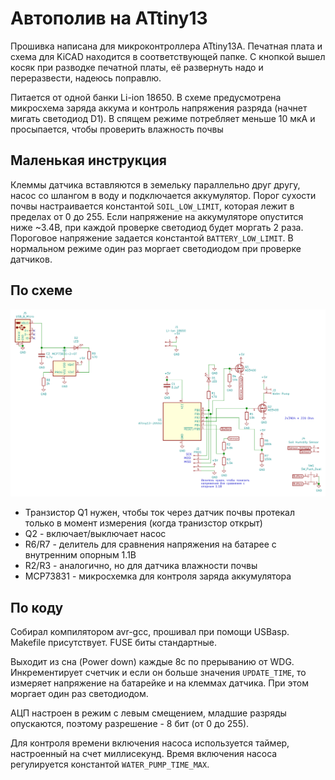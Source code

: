 # Автополив на ATtiny13

Прошивка написана для микроконтроллера ATtiny13A. Печатная плата и схема для KiCAD находится в соответствующей папке. С кнопкой вышел косяк при разводке печатной платы, её развернуть надо и переразвести, надеюсь поправлю.

Питается от одной банки Li-ion 18650. В схеме предусмотрена микросхема  заряда аккума и контроль напряжения разряда (начнет мигать светодиод D1). В спящем режиме потребляет меньше 10 мкА и просыпается, чтобы проверить влажность почвы

## Маленькая инструкция

Клеммы датчика вставляются в земельку параллельно друг другу, насос со шлангом в воду и подключается аккумулятор. Порог сухости почвы настраивается константой `SOIL_LOW_LIMIT`, которая лежит в пределах от 0 до 255. Если напряжение на аккумуляторе опустится ниже ~3.4В, при каждой проверке светодиод будет моргать 2 раза. Пороговое напряжение задается константой `BATTERY_LOW_LIMIT`. В нормальном режиме один раз моргает светодиодом при проверке датчиков.

## По схеме

![Image](./shematic.png)

- Транзистор Q1 нужен, чтобы ток через датчик почвы протекал только в момент измерения (когда транизстор открыт)
- Q2 - включает/выключает насос
- R6/R7 - делитель для сравнения напряжения на батарее с внутренним опорным 1.1В
- R2/R3 - аналогично, но для датчика влажности почвы
- MCP73831 - микросхемка для контроля заряда аккумулятора

## По коду

Собирал компилятором avr-gcc, прошивал при помощи USBasp. Makefile присутствует. FUSE биты стандартные.

Выходит из сна (Power down) каждые 8с по прерыванию от WDG. Инкрементирует счетчик и если он больше значения  `UPDATE_TIME`, то измеряет напряжение на батарейке и на клеммах датчика. При этом моргает один раз светодиодом.

АЦП настроен в режим с левым смещением, младшие разряды опускаются, поэтому разрешение - 8 бит (от 0 до 255).

Для контроля времени включения насоса используется таймер, настроенный на счет миллисекунд. Время включения насоса регулируется константой `WATER_PUMP_TIME_MAX`.
